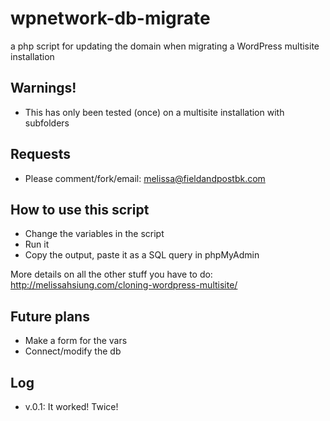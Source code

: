 # wpnetwork-db-migrate
a php script for updating the domain when migrating a WordPress multisite installation

## Warnings!
- This has only been tested (once) on a multisite installation with subfolders

## Requests
* Please comment/fork/email: melissa@fieldandpostbk.com

## How to use this script
- Change the variables in the script 
- Run it
- Copy the output, paste it as a SQL query in phpMyAdmin

More details on all the other stuff you have to do:
http://melissahsiung.com/cloning-wordpress-multisite/


## Future plans
- Make a form for the vars
- Connect/modify the db

## Log
* v.0.1: It worked! Twice!